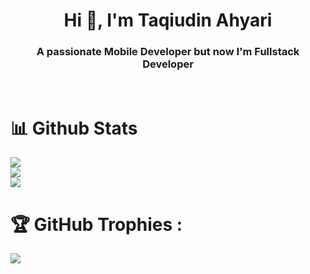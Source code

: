 <h1 align="center">Hi 👋, I'm Taqiudin Ahyari</h1>
<h3 align="center">A passionate Mobile Developer but now I'm Fullstack Developer</h3>
<br>  

# 📊 Github Stats

![](https://github-readme-stats.vercel.app/api?username=lossez&show_icons=true&theme=radical)<br>
![](https://github-readme-streak-stats.herokuapp.com?user=lossez&theme=radical&border_radius=5)<br>
![](https://github-readme-stats.vercel.app/api/top-langs/?username=lossez&langs_count=8&theme=radical&layout=compact)

# 🏆 GitHub Trophies : 
![](https://github-profile-trophy.vercel.app/?username=lossez&theme=radical)
